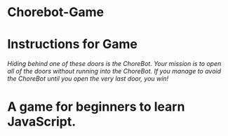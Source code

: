# Chorebot-Game

# Instructions for Game

*Hiding behind one of these doors is the ChoreBot.
Your mission is to open all of the doors without running into the ChoreBot.
If you manage to avoid the ChoreBot until you open the very last door, you win!*

# A game for beginners to learn JavaScript.
